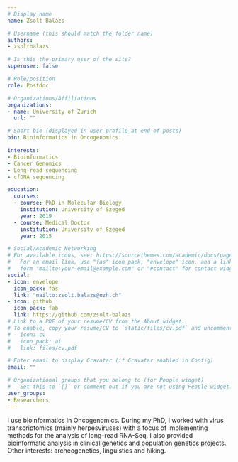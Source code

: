 ```yaml
---
# Display name
name: Zsolt Balázs

# Username (this should match the folder name)
authors:
- zsoltbalazs

# Is this the primary user of the site?
superuser: false

# Role/position
role: Postdoc

# Organizations/Affiliations
organizations:
- name: University of Zurich
  url: ""

# Short bio (displayed in user profile at end of posts)
bio: Bioinformatics in Oncogenomics.

interests:
- Bioinformatics
- Cancer Genomics
- Long-read sequencing
- cfDNA sequencing

education:
  courses:
  - course: PhD in Molecular Biology
    institution: University of Szeged
    year: 2019
  - course: Medical Doctor
    institution: University of Szeged
    year: 2015

# Social/Academic Networking
# For available icons, see: https://sourcethemes.com/academic/docs/page-builder/#icons
#   For an email link, use "fas" icon pack, "envelope" icon, and a link in the
#   form "mailto:your-email@example.com" or "#contact" for contact widget.
social:
- icon: envelope
  icon_pack: fas
  link: "mailto:zsolt.balazs@uzh.ch"
- icon: github
  icon_pack: fab
  link: https://github.com/zsolt-balazs
# Link to a PDF of your resume/CV from the About widget.
# To enable, copy your resume/CV to `static/files/cv.pdf` and uncomment the lines below.
# - icon: cv
#   icon_pack: ai
#   link: files/cv.pdf

# Enter email to display Gravatar (if Gravatar enabled in Config)
email: ""

# Organizational groups that you belong to (for People widget)
#   Set this to `[]` or comment out if you are not using People widget.
user_groups:
- Researchers
---
```


I use bioinformatics in Oncogenomics. During my PhD, I worked with virus transcriptomics (mainly herpesviruses) with a focus of implementing methods for the analysis of long-read RNA-Seq. I also provided bioinformatic analysis in clinical genetics and population genetics projects. Other interests: archeogenetics, linguistics and hiking.
